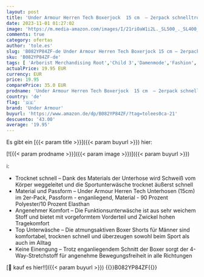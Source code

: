 ```yaml
---
layout: post
title: 'Under Armour Herren Tech Boxerjock  15 cm  – 2erpack schnelltrocknende Boxershorts  komfortable Unterwäsche mit enganliegendem Schnitt im 2er-Pack  Schwarz / Black  S'
date: 2023-11-01 01:27:02
image: 'https://m.media-amazon.com/images/I/21riOaW1i2L._SL500_._SL400_.jpg'
comments: true
category: ofertas
author: 'tole.es'
slug: 'B082YP84ZF-de Under Armour Herren Tech Boxerjock 15 cm – 2erpack...'
sku: 'B082YP84ZF-de'
tags: [ 'Arborist Merchandising Root','Child 3','Damenmode','Fashion','Herren-Shorts','Herrenbekleidung','Herrenmode','Outdoor Bekleidung für Herren','Outdoor Shorts für Herren','Outdoor-Bekleidung','Self Service','Special Features Stores','Sport & Freizeit','Sport Apparel Sales','Sportartspezifische Bekleidung','Sports-Promotions','Under Armour SS-23','ef3a019d-6628-41d5-b303-291126686917_0','ef3a019d-6628-41d5-b303-291126686917_5701','ef3a019d-6628-41d5-b303-291126686917_7401','ef3a019d-6628-41d5-b303-291126686917_8801','under armour','🇩🇪', ]
actualPrice: 19.95 EUR
currency: EUR
price: 19.95
comparePrice: 35.0 EUR
prodname: 'Under Armour Herren Tech Boxerjock  15 cm  – 2erpack schnelltrocknende Boxershorts  komfortable Unterwäsche mit enganliegendem Schnitt im 2er-Pack  Schwarz / Black  S'
country: 'de'
flag: '🇩🇪'
brand: 'Under Armour'
buyurl: 'https://www.amazon.de/dp/B082YP84ZF/?tag=tolees0ca-21'
descuento: '43.00'
average: '19.95'
---
```


Es gibt ein [{{< param title >}}]({{< param buyurl >}}) hier:

[![{{< param prodname >}}]({{< param image >}})]({{< param buyurl >}})

ℹ️:

- Trocknet schnell – Dank des Materials der Unterhose wird Schweiß vom Körper weggeleitet und die Sportunterwäsche trocknet äußerst schnell
- Material und Passform – Under Armour Herren Tech Unterhosen (15cm) im 2er-Pack, Passform - enganliegend, Material - 90 Prozent Polyester/10 Prozent Elasthan
- Angenehmer Komfort – Die Funktionsunterwäsche ist aus sehr weichem Stoff und bietet mit vorgeformtem Vorderteil und Zwickel hohen Tragekomfort
- Top Unterwäsche – Die atmungsaktiven Boxer Shorts für Männer sind komfortabel, trocknen schnell und überzeugen sowohl beim Sport als auch im Alltag
- Keine Einengung – Trotz enganliegendem Schnitt der Boxer sorgt der 4-Way-Stretchstoff für angenehme Bewegungsfreiheit in alle Richtungen

[🛒 kauf es hier!!]({{< param buyurl >}})
{{<world>}}B082YP84ZF{{</world>}}
